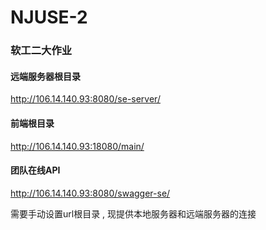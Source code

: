# NJUSE-2
### 软工二大作业

#### 远端服务器根目录

http://106.14.140.93:8080/se-server/

#### 前端根目录

http://106.14.140.93:18080/main/

#### 团队在线API

http://106.14.140.93:8080/swagger-se/

需要手动设置url根目录 , 现提供本地服务器和远端服务器的连接

